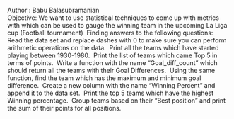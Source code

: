 Author : Babu Balasubramanian <br>
Objective: We want to use statistical techniques to come up with metrics with which can be used to gauge the winning team in the upcoming La Liga cup (Football tournament)&nbsp;
Finding answers to the following questions:&nbsp;
Read the data set and replace dashes with 0 to make sure you can perform arithmetic operations on the data.&nbsp;
Print all the teams which have started playing between 1930-1980.&nbsp;
Print the list of teams which came Top 5 in terms of points.&nbsp;
Write a function with the name “Goal_diff_count” which should return all the teams with their Goal Differences.&nbsp;
Using the same function, find the team which has the maximum and minimum goal difference.&nbsp;
Create a new column with the name “Winning Percent” and append it to the data set.&nbsp;
Print the top 5 teams which have the highest Winning percentage.&nbsp;
Group teams based on their “Best position” and print the sum of their points for all positions.&nbsp;
